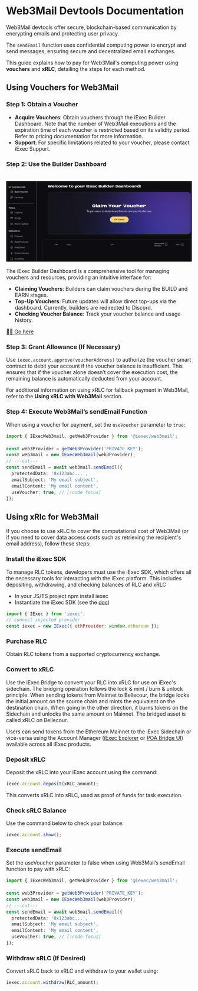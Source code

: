 # Web3Mail Devtools Documentation

Web3Mail devtools offer secure, blockchain-based communication by encrypting
emails and protecting user privacy.

The `sendEmail` function uses confidential computing power to encrypt and send
messages, ensuring secure and decentralized email exchanges.

This guide explains how to pay for Web3Mail's computing power using **vouchers**
and **xRLC**, detailing the steps for each method.

## Using Vouchers for Web3Mail

### Step 1: Obtain a Voucher

- **Acquire Vouchers**: Obtain vouchers through the iExec Builder Dashboard.
  Note that the number of Web3Mail executions and the expiration time of each
  voucher is restricted based on its validity period. Refer to pricing
  documentation for more information.
- **Support**: For specific limitations related to your voucher, please contact
  iExec Support.

### Step 2: Use the Builder Dashboard

<a href="https://builder.iex.ec/" target="_blank" rel="noreferrer" style="display: inline-block; margin-top: 20px">
  <img src="/assets/builder-dashboard.png" alt="Builder dashboard screenshot">
</a>

The iExec Builder Dashboard is a comprehensive tool for managing vouchers and
resources, providing an intuitive interface for:

- **Claiming Vouchers**: Builders can claim vouchers during the BUILD and EARN
  stages.
- **Top-Up Vouchers**: Future updates will allow direct top-ups via the
  dashboard. Currently, builders are redirected to Discord.
- **Checking Voucher Balance**: Track your voucher balance and usage history.

[🧙🏼 Go here](https://builder.iex.ec/)

### Step 3: Grant Allowance (If Necessary)

Use `iexec.account.approve(voucherAddress)` to authorize the voucher smart
contract to debit your account if the voucher balance is insufficient. This
ensures that if the voucher alone doesn’t cover the execution cost, the
remaining balance is automatically deducted from your account.

For additional information on using xRLC for fallback payment in Web3Mail, refer
to the **Using xRLC with Web3Mail** section.

### Step 4: Execute Web3Mail’s sendEmail Function

When using a voucher for payment, set the `useVoucher` parameter to `true`:

```ts twoslash
import { IExecWeb3mail, getWeb3Provider } from '@iexec/web3mail';

const web3Provider = getWeb3Provider('PRIVATE_KEY');
const web3mail = new IExecWeb3mail(web3Provider);
// ---cut---
const sendEmail = await web3mail.sendEmail({
  protectedData: '0x123abc...',
  emailSubject: 'My email subject',
  emailContent: 'My email content',
  useVoucher: true, // [!code focus]
});
```

## Using xRlc for Web3Mail

If you choose to use xRLC to cover the computational cost of Web3Mail (or if you
need to cover data access costs such as retrieving the recipient's email
address), follow these steps:

### Install the iExec SDK

To manage RLC tokens, developers must use the iExec SDK, which offers all the
necessary tools for interacting with the iExec platform. This includes
depositing, withdrawing, and checking balances of RLC and xRLC

- In your JS/TS project npm install iexec
- Instantiate the iExec SDK (see the
  [doc](https://github.com/iExecBlockchainComputing/iexec-sdk/blob/master/docs/README.md#quick-start))

```javascript
import { IExec } from 'iexec';
// connect injected provider
const iexec = new IExec({ ethProvider: window.ethereum });
```

### Purchase RLC

Obtain RLC tokens from a supported cryptocurrency exchange.

### Convert to xRLC

Use the iExec Bridge to convert your RLC into xRLC for use on iExec's sidechain.
The bridging operation follows the lock & mint / burn & unlock principle. When
sending tokens from Mainnet to Bellecour, the bridge locks the initial amount on
the source chain and mints the equivalent on the destination chain. When going
in the other direction, it burns tokens on the Sidechain and unlocks the same
amount on Mainnet. The bridged asset is called xRLC on Bellecour.

Users can send tokens from the Ethereum Mainnet to the iExec Sidechain or
vice-versa using the Account Manager
([iExec Explorer](https://explorer.iex.ec/bellecour) or
[POA Bridge UI](https://bridge-bellecour.iex.ec/)) available across all iExec
products.

### Deposit xRLC

Deposit the xRLC into your iExec account using the command:

```javascript
iexec.account.deposit(xRLC_amount);
```

This converts xRLC into sRLC, used as proof of funds for task execution.

### Check sRLC Balance

Use the command below to check your balance:

```javascript
iexec.account.show();
```

### Execute sendEmail

Set the useVoucher parameter to false when using Web3Mail’s sendEmail function
to pay with xRLC:

```ts twoslash
import { IExecWeb3mail, getWeb3Provider } from '@iexec/web3mail';

const web3Provider = getWeb3Provider('PRIVATE_KEY');
const web3mail = new IExecWeb3mail(web3Provider);
// ---cut---
const sendEmail = await web3mail.sendEmail({
  protectedData: '0x123abc...',
  emailSubject: 'My email subject',
  emailContent: 'My email content',
  useVoucher: true, // [!code focus]
});
```

### Withdraw sRLC (If Desired)

Convert sRLC back to xRLC and withdraw to your wallet using:

```javascript
iexec.account.withdraw(RLC_amount);
```
